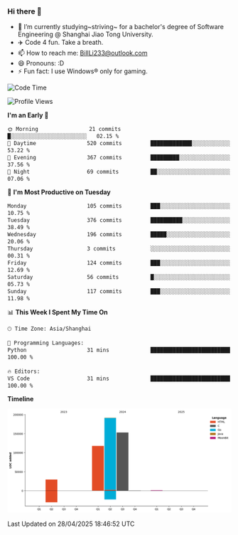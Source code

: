 ### Hi there 👋
- 🌱 I’m currently studying~striving~ for a bachelor's degree of Software Engineering @ Shanghai Jiao Tong University.
- ✈️ Code 4 fun. Take a breath.
- 📫 How to reach me: BillLi233@outlook.com
- 😄 Pronouns: :D
- ⚡ Fun fact: I use Windows® only for gaming.

<!--START_SECTION:waka-->
![Code Time](http://img.shields.io/badge/Code%20Time-429%20hrs%2022%20mins-blue)

![Profile Views](http://img.shields.io/badge/Profile%20Views-3-blue)

**I'm an Early 🐤** 

```text
🌞 Morning                21 commits          █░░░░░░░░░░░░░░░░░░░░░░░░   02.15 % 
🌆 Daytime                520 commits         █████████████░░░░░░░░░░░░   53.22 % 
🌃 Evening                367 commits         █████████░░░░░░░░░░░░░░░░   37.56 % 
🌙 Night                  69 commits          ██░░░░░░░░░░░░░░░░░░░░░░░   07.06 % 
```
📅 **I'm Most Productive on Tuesday** 

```text
Monday                   105 commits         ███░░░░░░░░░░░░░░░░░░░░░░   10.75 % 
Tuesday                  376 commits         ██████████░░░░░░░░░░░░░░░   38.49 % 
Wednesday                196 commits         █████░░░░░░░░░░░░░░░░░░░░   20.06 % 
Thursday                 3 commits           ░░░░░░░░░░░░░░░░░░░░░░░░░   00.31 % 
Friday                   124 commits         ███░░░░░░░░░░░░░░░░░░░░░░   12.69 % 
Saturday                 56 commits          █░░░░░░░░░░░░░░░░░░░░░░░░   05.73 % 
Sunday                   117 commits         ███░░░░░░░░░░░░░░░░░░░░░░   11.98 % 
```


📊 **This Week I Spent My Time On** 

```text
🕑︎ Time Zone: Asia/Shanghai

💬 Programming Languages: 
Python                   31 mins             █████████████████████████   100.00 % 

🔥 Editors: 
VS Code                  31 mins             █████████████████████████   100.00 % 
```

**Timeline**

![Lines of Code chart](https://raw.githubusercontent.com/GMH233/GMH233/main/assets/bar_graph.png)


 Last Updated on 28/04/2025 18:46:52 UTC
<!--END_SECTION:waka-->

<!--
**GMH233/GMH233** is a ✨ _special_ ✨ repository because its `README.md` (this file) appears on your GitHub profile.

Here are some ideas to get you started:

- 🔭 I’m currently working on ...
- 🌱 I’m currently learning ...
- 👯 I’m looking to collaborate on ...
- 🤔 I’m looking for help with ...
- 💬 Ask me about ...
- 📫 How to reach me: ...
- 😄 Pronouns: ...
- ⚡ Fun fact: ...
-->
